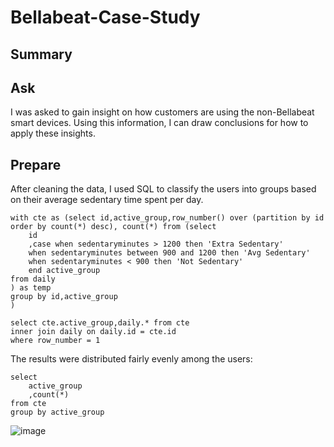 # Bellabeat-Case-Study

## Summary

## Ask
I was asked to gain insight on how customers are using the non-Bellabeat smart devices. Using this information, I can draw conclusions for how to apply these insights.

## Prepare

After cleaning the data, I used SQL to classify the users into groups based on their average sedentary time spent per day. 
```
with cte as (select id,active_group,row_number() over (partition by id order by count(*) desc), count(*) from (select
	id
	,case when sedentaryminutes > 1200 then 'Extra Sedentary'
	when sedentaryminutes between 900 and 1200 then 'Avg Sedentary'
	when sedentaryminutes < 900 then 'Not Sedentary'
	end active_group
from daily
) as temp
group by id,active_group
)

select cte.active_group,daily.* from cte 
inner join daily on daily.id = cte.id
where row_number = 1
```
The results were distributed fairly evenly among the users:
```
select 
	active_group
	,count(*) 
from cte
group by active_group
```
![image](https://github.com/liamgrankin/Bellabeat-Case-Study/assets/54017776/5a70a22b-5ead-4595-9c76-5d382d6cbfcb)

